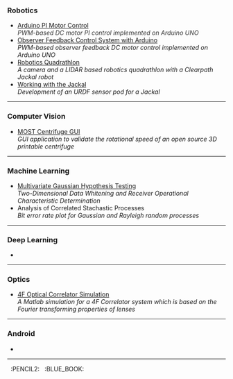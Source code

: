 
### Robotics
* [Arduino PI Motor Control](https://github.com/apetsiuk/Arduino-PI-Motor-Control) <br/> 
	*<font color="#333333">PWM-based DC motor PI control implemented on Arduino UNO</font>*
* [Observer Feedback Control System with Arduino](https://github.com/apetsiuk/Arduino-Observer-Feedback-Motor-Control) <br/> 
	*PWM-based observer feedback DC motor control implemented on Arduino UNO*
* [Robotics Quadrathlon](https://github.com/apetsiuk/Raccoon) <br/>
	*A camera and a LIDAR based robotics quadrathlon with a Clearpath Jackal robot*
* [Working with the Jackal](https://github.com/apetsiuk/Alice) <br/> 
	*Development of an URDF sensor pod for a Jackal*
___


### Computer Vision
* [MOST Centrifuge GUI](https://github.com/apetsiuk/MOST_Centrifuge_GUI) <br/> 
	*GUI application to validate the rotational speed of an open source 3D printable centrifuge*
___

### Machine Learning
* [Multivariate Gaussian Hypothesis Testing](https://github.com/apetsiuk/Multivariate-Gaussian-Hypothesis-Testing) <br/> 
	*Two-Dimensional Data Whitening and Receiver Operational Characteristic Determination*
* Analysis of Correlated Stachastic Processes <br/> 
	*Bit error rate plot for Gaussian and Rayleigh random processes*
___

### Deep Learning
* &nbsp;
___

### Optics
* [4F Optical Correlator Simulation](https://github.com/apetsiuk/4F-Optical-Correlator-Simulation) <br/> 
	*A Matlab simulation for a 4F Correlator system which is based on the Fourier transforming properties of lenses*
___

### Android
* &nbsp;


___


&nbsp; :PENCIL2: &nbsp;  :BLUE_BOOK:
